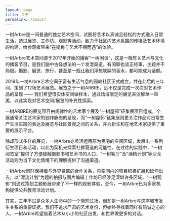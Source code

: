 ```yaml
---
layout: page
title: 关于
permalink: /about/
---
```


一树Arbre是一间普通的独立艺术空间，试图将艺术以真诚且轻松的方式融入日常生活，透过展览、工作坊、观影等活动，致力于社区内艺术氛围的传播及艺术环境的构建，给参观者带来“在街角与艺术不期而遇”的体验。 

一树Arbre艺术空间源于2017年开始的播客“一树闲谈”，这是一档有关艺术与文化的播客节目，是我们脑中古怪想法的一个发泄渠道。有闲聊也谈正经事，主题并不局限。摄影、展览、旅行，甚至是一瓶让我们浮想联翩的香水，都可能成为话题。 

2019年一树Arbre艺术空间于富有生活气息的园岭社区正式成立，并在此后的三年间，策划了12场艺术展览。展览之于一树ARBRE，远不仅是完成一次次对艺术作品的呈现 —— 我们希望借实体空间做样本，通过场域限定的展览来消解单一审美，以此实现对艺术空间/展览的补充性探索。

一树ARBRE的展览项目由规律性的艺术家个展及“一树屋邨”征集展项目组成，个展通常关注艺术家的创作脉络的呈现，而“一树屋邨”征集展则更关注作品对日常生产生活实践的表达及展览与社区景观之间的关系，并为新生和在地艺术家提供了重要的展示平台。

除却形式多样的展览，一树Arbre亦灵活运用原为民宅的空间区域，发展出一系列衍生项目和活动，以此为契机来探索社群营造的可能性。在过往的实践中，“一树阅览室”提供了方便接触摄影书和艺术书的入口，“一树客厅”及“酒精计划”等沙龙活动则为当下文化情境下的理解提供了沟通渠道。

一树Arbre同时保持着与外界紧密的合作关系，将空间内的项目积极扩展和延伸出去，以“漂流计划”为题的拍摄与图片编辑工作坊已经涉足深圳许多区域，“一树观影”则通过策划主题影展带来了不一样的观影体验，至今，一树Arbre已为多家机构提供公共教育活动计划。

其实，三年不过是众多人生命中的一个简短过场，但却是一树Arbre与这座城市发生关系的重要证据。我们不追求严肃的艺术身份，但始终寻找着同样有热诚之心的人，一树Arbre希望借着艺术从小小的社区出发，和世界做更多的对话。
